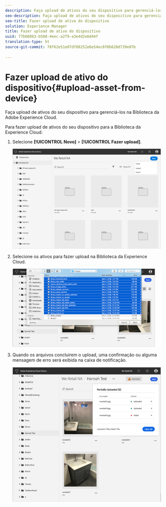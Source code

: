 ```yaml
---
description: Faça upload de ativos do seu dispositivo para gerenciá-los na Biblioteca da Adobe Experience Cloud.
seo-description: Faça upload de ativos do seu dispositivo para gerenciá-los na Biblioteca da Adobe Experience Cloud.
seo-title: Fazer upload de ativo do dispositivo
solution: Experience Manager
title: Fazer upload de ativo do dispositivo
uuid: 77b608b3-b588-4eec-a2f9-a3e4d2e6d44f
translation-type: ht
source-git-commit: 78f62e51e07df88252e6e54ec8f0b620d739e07b

---
```



# Fazer upload de ativo do dispositivo{#upload-asset-from-device}

Faça upload de ativos do seu dispositivo para gerenciá-los na Biblioteca da Adobe Experience Cloud.

Para fazer upload de ativos do seu dispositivo para a Biblioteca da Experience Cloud:

1. Selecione **[!UICONTROL Novo]** &gt; **[!UICONTROL Fazer upload]**.

   ![](assets/library_new_folder_upload.png)

1. Selecione os ativos para fazer upload na Biblioteca da Experience Cloud.

   ![](assets/library_upload_assets_device.png)

1. Quando os arquivos concluírem o upload, uma confirmação ou alguma mensagem de erro será exibida na caixa de notificação.

   ![](assets/library_error_confirm_messages.png)

